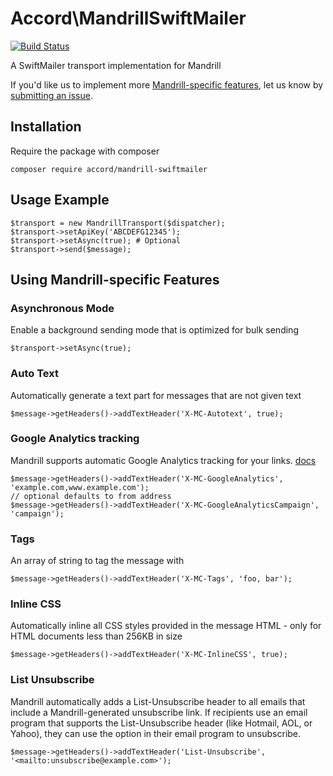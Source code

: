 # Accord\MandrillSwiftMailer

[![Build Status](https://travis-ci.org/AccordGroup/MandrillSwiftMailer.svg?branch=master)](https://travis-ci.org/AccordGroup/MandrillSwiftMailer)

A SwiftMailer transport implementation for Mandrill

If you'd like us to implement more [Mandrill-specific features](https://mandrillapp.com/api/docs/messages.JSON.html), let us know by [submitting an issue](https://github.com/AccordGroup/MandrillSwiftMailer/issues/new).

## Installation

Require the package with composer

    composer require accord/mandrill-swiftmailer

## Usage Example

    $transport = new MandrillTransport($dispatcher);
    $transport->setApiKey('ABCDEFG12345');
    $transport->setAsync(true); # Optional
    $transport->send($message);
    
## Using Mandrill-specific Features

### Asynchronous Mode

Enable a background sending mode that is optimized for bulk sending

    $transport->setAsync(true);

### Auto Text

Automatically generate a text part for messages that are not given text

    $message->getHeaders()->addTextHeader('X-MC-Autotext', true);
    
    
### Google Analytics tracking

Mandrill supports automatic Google Analytics tracking for your links. [docs](https://mandrill.zendesk.com/hc/en-us/articles/205582577-About-Google-Analytics-Tracking)

    $message->getHeaders()->addTextHeader('X-MC-GoogleAnalytics', 'example.com,www.example.com');
    // optional defaults to from address
    $message->getHeaders()->addTextHeader('X-MC-GoogleAnalyticsCampaign', 'campaign');
    
### Tags

An array of string to tag the message with

    $message->getHeaders()->addTextHeader('X-MC-Tags', 'foo, bar');
    
### Inline CSS

Automatically inline all CSS styles provided in the message HTML - only for HTML documents less than 256KB in size

    $message->getHeaders()->addTextHeader('X-MC-InlineCSS', true);
    
### List Unsubscribe

Mandrill automatically adds a List-Unsubscribe header to all emails that include a Mandrill-generated unsubscribe link. If recipients use an email program that supports the List-Unsubscribe header (like Hotmail, AOL, or Yahoo), they can use the option in their email program to unsubscribe.
   
    $message->getHeaders()->addTextHeader('List-Unsubscribe', '<mailto:unsubscribe@example.com>');
